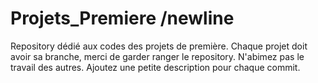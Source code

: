 # Projets_Premiere /newline
Repository dédié aux codes des projets de première.
Chaque projet doit avoir sa branche, merci de garder ranger le repository.
N'abimez pas le travail des autres.
Ajoutez une petite description pour chaque commit.
